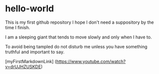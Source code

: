 # hello-world
This is my first github repository I hope I don't need a suppository by the time I finish. 

I am a sleeping giant that tends to move slowly and only when I have to. 

To avoid being tampled do not disturb me unless you have something truthful and important to say. 

[myFirstMarkdownLink] (https://www.youtube.com/watch?v=drUJHZUSKDE)
